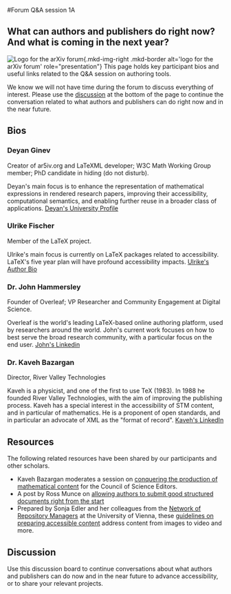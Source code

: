 #Forum Q&A session 1A
## What can authors and publishers do right now? And what is coming in the next year?

![Logo for the arXiv forum](../../assets/arxiv-lockup-forum-bgcolor.png){.mkd-img-right .mkd-border alt='logo for the arXiv forum' role="presentation"}
This page holds key participant bios and useful links related to the Q&A session on authoring tools.

We know we will not have time during the forum to discuss everything of interest. Please use the [discussion](#discussion) at the bottom of the page to continue the conversation related to what authors and publishers can do right now and in the near future.

## Bios

### Deyan Ginev
Creator of ar5iv.org and LaTeXML developer; W3C Math Working Group member; PhD candidate in hiding (do not disturb).

Deyan's main focus is to enhance the representation of mathematical expressions in rendered research papers, improving their accessibility, computational semantics, and enabling further reuse in a broader class of applications. [Deyan's University Profile](https://kwarc.info/people/dginev/)

### Ulrike Fischer
Member of the LaTeX project.

Ulrike's main focus is currently on LaTeX packages related to accessibility. LaTeX's five year plan will have profound accessibility impacts. [Ulrike's Author Bio](https://www.informit.com/authors/bio/BA672B25-A399-4C25-9AC6-472F5BF29CA2)

### Dr. John Hammersley
Founder of Overleaf; VP Researcher and Community Engagement at Digital Science.

Overleaf is the world's leading LaTeX-based online authoring platform, used by researchers around the world. John's current work focuses on how to best serve the broad research community, with a particular focus on the end user. [John's Linkedin](https://www.linkedin.com/in/john-hammersley-6419a266/)

### Dr. Kaveh Bazargan
Director, River Valley Technologies

Kaveh is a physicist, and one of the first to use TeX (1983). In 1988 he founded River Valley Technologies, with the aim of improving the publishing process. Kaveh has a special interest in the accessibility of STM content, and in particular of mathematics. He is a proponent of open standards, and in particular an advocate of XML as the "format of record". [Kaveh's LinkedIn](https://www.linkedin.com/in/bazargankaveh/)

## Resources
The following related resources have been shared by our participants and other scholars.

- Kaveh Bazargan moderates a session on [conquering the production of mathematical content](https://www.csescienceeditor.org/wp-content/uploads/2015/06/Apr-Jun-2015.pdf) for the  Council of Science Editors.
- A post by Ross Munce on [allowing authors to submit good structured documents right from the start](https://blog.riojournal.com/2015/09/03/opening-up-the-early-stages-of-research-lse-blog-about-rio/)
- Prepared by Sonja Edler and her colleagues from the [Network of Repository Managers](https://datamanagement.univie.ac.at/en/research-data-management/network-of-repository-managers-repmannet/) at the University of Vienna, these [guidelines on preparing accessible content](https://phaidra.univie.ac.at/detail/o:1594525) address content from images to video and more.

## Discussion
Use this discussion board to continue conversations about what authors and publishers can do now and in the near future to advance accessibility, or to share your relevant projects.
